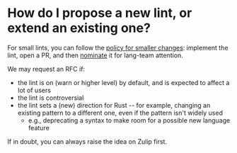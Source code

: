 # How do I propose a new lint, or extend an existing one?

For small lints, you can follow the [policy for smaller changes](./propose.md): implement the lint, open a PR, and then [nominate](./nominate.md) it for lang-team attention. 

We may request an RFC if:

* the lint is on (warn or higher level) by default, and is expected to affect a lot of users
* the lint is controversial
* the lint sets a (new) direction for Rust -- for example, changing an existing pattern to a different one, even if the pattern isn't widely used
   * e.g., deprecating a syntax to make room for a possible new language feature

If in doubt, you can always raise the idea on Zulip first.